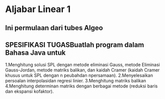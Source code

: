 # Aljabar Linear 1

## Ini permulaan dari tubes Algeo
## SPESIFIKASI TUGASBuatlah program dalam Bahasa Java untuk

1.Menghitung  solusi  SPL  dengan  metode  eliminasi  Gauss, metode  Eliminasi Gauss-Jordan,  metode  matriks  balikan,  dan  kaidah  Cramer  (kaidah  Cramer khusus untuk SPL dengan n peubahdan npersamaan). 
2.Menyelesaikan persoalan interpolasidan regresi linier.
3.Menghitung matriks balikan
4.Menghitung  determinan  matriks  dengan  berbagai  metode  (reduksi  baris  dan ekspansi kofaktor). 
